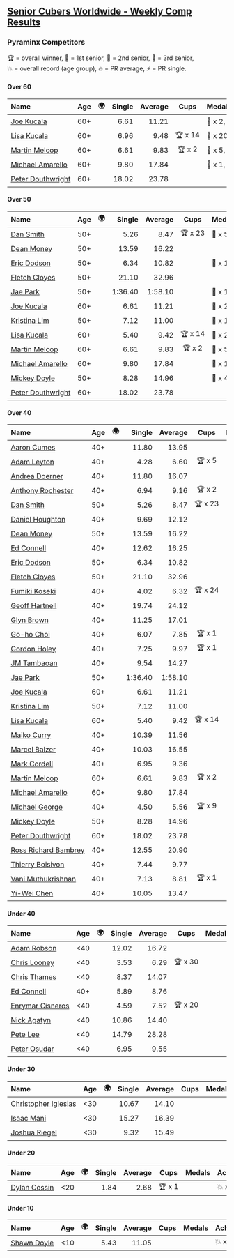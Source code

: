 <style>table {white-space: nowrap;}</style>
<link rel="stylesheet" type="text/css" href="/scw-comp/css/flags.css" />

## [Senior Cubers Worldwide - Weekly Comp Results](/scw-comp/results/)
### Pyraminx Competitors

<span style="white-space: nowrap;">🏆 = overall winner</span>, <span style="white-space: nowrap;">🥇 = 1st senior</span>, <span style="white-space: nowrap;">🥈 = 2nd senior</span>, <span style="white-space: nowrap;">🥉 = 3rd senior</span>, <span style="white-space: nowrap;">💥 = overall record (age group)</span>, <span style="white-space: nowrap;">🔥 = PR average</span>, <span style="white-space: nowrap;">⚡ = PR single</span>.

#### Over 60

| Name | Age | 🌍 | Single | Average | Cups | Medals | Achievements |
| :-- | :--: | :--: | --: | --: | :--: | :-- | :-- |
| [Joe Kucala](../../persons/joe_kucala/pyram.md) | 60+ | <i class="flag flag-US" /> | 6.61 | 11.21 |  | 🥈 x 2, 🥉 x 10 | 💥 x 1, 🔥 x 13, ⚡ x 8 |
| [Lisa Kucala](../../persons/lisa_kucala/pyram.md) | 60+ | <i class="flag flag-US" /> | 6.96 | 9.48 | 🏆 x 14 | 🥇 x 20, 🥈 x 31, 🥉 x 28 | 💥 x 1, 🔥 x 12, ⚡ x 11 |
| [Martin Melcop](../../persons/martin_melcop/pyram.md) | 60+ | <i class="flag flag-BR" /> | 6.61 | 9.83 | 🏆 x 2 | 🥇 x 5, 🥈 x 2 | 💥 x 6, 🔥 x 6, ⚡ x 5 |
| [Michael Amarello](../../persons/michael_amarello/pyram.md) | 60+ | <i class="flag flag-US" /> | 9.80 | 17.84 |  | 🥈 x 1, 🥉 x 5 | 🔥 x 12, ⚡ x 8 |
| [Peter Douthwright](../../persons/peter_douthwright/pyram.md) | 60+ | <i class="flag flag-CA" /> | 18.02 | 23.78 |  |  | 🔥 x 1, ⚡ x 1 |

#### Over 50

| Name | Age | 🌍 | Single | Average | Cups | Medals | Achievements |
| :-- | :--: | :--: | --: | --: | :--: | :-- | :-- |
| [Dan Smith](../../persons/dan_smith/pyram.md) | 50+ | <i class="flag flag-US" /> | 5.26 | 8.47 | 🏆 x 23 | 🥇 x 57, 🥈 x 64, 🥉 x 11 | 💥 x 8, 🔥 x 6, ⚡ x 3 |
| [Dean Money](../../persons/dean_money/pyram.md) | 50+ | <i class="flag flag-US" /> | 13.59 | 16.22 |  |  | 🔥 x 1, ⚡ x 1 |
| [Eric Dodson](../../persons/eric_dodson/pyram.md) | 50+ | <i class="flag flag-US" /> | 6.34 | 10.82 |  | 🥇 x 1, 🥈 x 3, 🥉 x 6 | 🔥 x 11, ⚡ x 8 |
| [Fletch Cloyes](../../persons/fletch_cloyes/pyram.md) | 50+ | <i class="flag flag-US" /> | 21.10 | 32.96 |  |  | 🔥 x 1, ⚡ x 1 |
| [Jae Park](../../persons/jae_park/pyram.md) | 50+ | <i class="flag flag-US" /> | 1:36.40 | 1:58.10 |  | 🥉 x 1 | 🔥 x 1, ⚡ x 1 |
| [Joe Kucala](../../persons/joe_kucala/pyram.md) | 60+ | <i class="flag flag-US" /> | 6.61 | 11.21 |  | 🥈 x 2, 🥉 x 10 | 💥 x 1, 🔥 x 13, ⚡ x 8 |
| [Kristina Lim](../../persons/kristina_lim/pyram.md) | 50+ | <i class="flag flag-US" /> | 7.12 | 11.00 |  | 🥈 x 1, 🥉 x 9 | 🔥 x 1, ⚡ x 4 |
| [Lisa Kucala](../../persons/lisa_kucala/pyram.md) | 60+ | <i class="flag flag-US" /> | 5.40 | 9.42 | 🏆 x 14 | 🥇 x 20, 🥈 x 31, 🥉 x 28 | 💥 x 1, 🔥 x 12, ⚡ x 11 |
| [Martin Melcop](../../persons/martin_melcop/pyram.md) | 60+ | <i class="flag flag-BR" /> | 6.61 | 9.83 | 🏆 x 2 | 🥇 x 5, 🥈 x 2 | 💥 x 6, 🔥 x 6, ⚡ x 5 |
| [Michael Amarello](../../persons/michael_amarello/pyram.md) | 60+ | <i class="flag flag-US" /> | 9.80 | 17.84 |  | 🥈 x 1, 🥉 x 5 | 🔥 x 12, ⚡ x 8 |
| [Mickey Doyle](../../persons/mickey_doyle/pyram.md) | 50+ | <i class="flag flag-US" /> | 8.28 | 14.96 |  | 🥉 x 4 | 🔥 x 8, ⚡ x 7 |
| [Peter Douthwright](../../persons/peter_douthwright/pyram.md) | 60+ | <i class="flag flag-CA" /> | 18.02 | 23.78 |  |  | 🔥 x 1, ⚡ x 1 |

#### Over 40

| Name | Age | 🌍 | Single | Average | Cups | Medals | Achievements |
| :-- | :--: | :--: | --: | --: | :--: | :-- | :-- |
| [Aaron Cumes](../../persons/aaron_cumes/pyram.md) | 40+ | <i class="flag flag-GB" /> | 11.80 | 13.95 |  | 🥈 x 1, 🥉 x 5 | 🔥 x 2, ⚡ x 4 |
| [Adam Leyton](../../persons/adam_leyton/pyram.md) | 40+ | <i class="flag flag-GB" /> | 4.28 | 6.60 | 🏆 x 5 | 🥇 x 5 | 🔥 x 3, ⚡ x 3 |
| [Andrea Doerner](../../persons/andrea_doerner/pyram.md) | 40+ | <i class="flag flag-DE" /> | 11.80 | 16.07 |  | 🥉 x 1 | 🔥 x 2, ⚡ x 3 |
| [Anthony Rochester](../../persons/anthony_rochester/pyram.md) | 40+ | <i class="flag flag-AU" /> | 6.94 | 9.16 | 🏆 x 2 | 🥇 x 4, 🥈 x 4, 🥉 x 1 | 🔥 x 5, ⚡ x 6 |
| [Dan Smith](../../persons/dan_smith/pyram.md) | 50+ | <i class="flag flag-US" /> | 5.26 | 8.47 | 🏆 x 23 | 🥇 x 57, 🥈 x 64, 🥉 x 11 | 💥 x 8, 🔥 x 6, ⚡ x 3 |
| [Daniel Houghton](../../persons/daniel_houghton/pyram.md) | 40+ | <i class="flag flag-CH" /> | 9.69 | 12.12 |  | 🥈 x 2, 🥉 x 1 | 🔥 x 5, ⚡ x 5 |
| [Dean Money](../../persons/dean_money/pyram.md) | 50+ | <i class="flag flag-US" /> | 13.59 | 16.22 |  |  | 🔥 x 1, ⚡ x 1 |
| [Ed Connell](../../persons/ed_connell/pyram.md) | 40+ | <i class="flag flag-IE" /> | 12.62 | 16.25 |  |  | 🔥 x 8, ⚡ x 9 |
| [Eric Dodson](../../persons/eric_dodson/pyram.md) | 50+ | <i class="flag flag-US" /> | 6.34 | 10.82 |  | 🥇 x 1, 🥈 x 3, 🥉 x 6 | 🔥 x 11, ⚡ x 8 |
| [Fletch Cloyes](../../persons/fletch_cloyes/pyram.md) | 50+ | <i class="flag flag-US" /> | 21.10 | 32.96 |  |  | 🔥 x 1, ⚡ x 1 |
| [Fumiki Koseki](../../persons/fumiki_koseki/pyram.md) | 40+ | <i class="flag flag-JP" /> | 4.02 | 6.32 | 🏆 x 24 | 🥇 x 24 | 💥 x 2, 🔥 x 5, ⚡ x 5 |
| [Geoff Hartnell](../../persons/geoff_hartnell/pyram.md) | 40+ | <i class="flag flag-GB" /> | 19.74 | 24.12 |  |  | 🔥 x 1, ⚡ x 1 |
| [Glyn Brown](../../persons/glyn_brown/pyram.md) | 40+ | <i class="flag flag-GB" /> | 11.25 | 17.01 |  |  | 🔥 x 1, ⚡ x 1 |
| [Go-ho Choi](../../persons/go_ho_choi/pyram.md) | 40+ | <i class="flag flag-KR" /> | 6.07 | 7.85 | 🏆 x 1 | 🥇 x 1 | 🔥 x 1, ⚡ x 1 |
| [Gordon Holey](../../persons/gordon_holey/pyram.md) | 40+ | <i class="flag flag-US" /> | 7.25 | 9.97 | 🏆 x 1 | 🥇 x 1, 🥈 x 1, 🥉 x 6 | 🔥 x 3, ⚡ x 4 |
| [JM Tambaoan](../../persons/jm_tambaoan/pyram.md) | 40+ | <i class="flag flag-PH" /> | 9.54 | 14.27 |  | 🥉 x 9 | 🔥 x 3, ⚡ x 4 |
| [Jae Park](../../persons/jae_park/pyram.md) | 50+ | <i class="flag flag-US" /> | 1:36.40 | 1:58.10 |  | 🥉 x 1 | 🔥 x 1, ⚡ x 1 |
| [Joe Kucala](../../persons/joe_kucala/pyram.md) | 60+ | <i class="flag flag-US" /> | 6.61 | 11.21 |  | 🥈 x 2, 🥉 x 10 | 💥 x 1, 🔥 x 13, ⚡ x 8 |
| [Kristina Lim](../../persons/kristina_lim/pyram.md) | 50+ | <i class="flag flag-US" /> | 7.12 | 11.00 |  | 🥈 x 1, 🥉 x 9 | 🔥 x 1, ⚡ x 4 |
| [Lisa Kucala](../../persons/lisa_kucala/pyram.md) | 60+ | <i class="flag flag-US" /> | 5.40 | 9.42 | 🏆 x 14 | 🥇 x 20, 🥈 x 31, 🥉 x 28 | 💥 x 1, 🔥 x 12, ⚡ x 11 |
| [Maiko Curry](../../persons/maiko_curry/pyram.md) | 40+ | <i class="flag flag-JP" /> | 10.39 | 11.56 |  | 🥉 x 2 | 🔥 x 2, ⚡ x 2 |
| [Marcel Balzer](../../persons/marcel_balzer/pyram.md) | 40+ | <i class="flag flag-DE" /> | 10.03 | 16.55 |  | 🥉 x 3 | 🔥 x 4, ⚡ x 3 |
| [Mark Cordell](../../persons/mark_cordell/pyram.md) | 40+ | <i class="flag flag-US" /> | 6.95 | 9.36 |  | 🥇 x 3, 🥈 x 10, 🥉 x 7 | 🔥 x 7, ⚡ x 9 |
| [Martin Melcop](../../persons/martin_melcop/pyram.md) | 60+ | <i class="flag flag-BR" /> | 6.61 | 9.83 | 🏆 x 2 | 🥇 x 5, 🥈 x 2 | 💥 x 6, 🔥 x 6, ⚡ x 5 |
| [Michael Amarello](../../persons/michael_amarello/pyram.md) | 60+ | <i class="flag flag-US" /> | 9.80 | 17.84 |  | 🥈 x 1, 🥉 x 5 | 🔥 x 12, ⚡ x 8 |
| [Michael George](../../persons/michael_george/pyram.md) | 40+ | <i class="flag flag-GB" /> | 4.50 | 5.56 | 🏆 x 9 | 🥇 x 10 | 💥 x 3, 🔥 x 3, ⚡ x 2 |
| [Mickey Doyle](../../persons/mickey_doyle/pyram.md) | 50+ | <i class="flag flag-US" /> | 8.28 | 14.96 |  | 🥉 x 4 | 🔥 x 8, ⚡ x 7 |
| [Peter Douthwright](../../persons/peter_douthwright/pyram.md) | 60+ | <i class="flag flag-CA" /> | 18.02 | 23.78 |  |  | 🔥 x 1, ⚡ x 1 |
| [Ross Richard Bambrey](../../persons/ross_richard_bambrey/pyram.md) | 40+ | <i class="flag flag-GB" /> | 12.55 | 20.90 |  |  | 🔥 x 2, ⚡ x 2 |
| [Thierry Boisivon](../../persons/thierry_boisivon/pyram.md) | 40+ | <i class="flag flag-FR" /> | 7.44 | 9.77 |  | 🥈 x 1 | 🔥 x 1, ⚡ x 1 |
| [Vani Muthukrishnan](../../persons/vani_muthukrishnan/pyram.md) | 40+ | <i class="flag flag-IN" /> | 7.13 | 8.81 | 🏆 x 1 | 🥇 x 2, 🥈 x 1 | 🔥 x 2, ⚡ x 2 |
| [Yi-Wei Chen](../../persons/yi_wei_chen/pyram.md) | 40+ | <i class="flag flag-TW" /> | 10.05 | 13.47 |  | 🥈 x 3, 🥉 x 2 | 🔥 x 3, ⚡ x 4 |

#### Under 40

| Name | Age | 🌍 | Single | Average | Cups | Medals | Achievements |
| :-- | :--: | :--: | --: | --: | :--: | :-- | :-- |
| [Adam Robson](../../persons/adam_robson/pyram.md) | <40 | <i class="flag flag-GB" /> | 12.02 | 16.72 |  |  | 🔥 x 2, ⚡ x 3 |
| [Chris Looney](../../persons/chris_looney/pyram.md) | <40 | <i class="flag flag-US" /> | 3.53 | 6.29 | 🏆 x 30 |  | 💥 x 1, 🔥 x 7, ⚡ x 4 |
| [Chris Thames](../../persons/chris_thames/pyram.md) | <40 | <i class="flag flag-US" /> | 8.37 | 14.07 |  |  | 🔥 x 6, ⚡ x 7 |
| [Ed Connell](../../persons/ed_connell/pyram.md) | 40+ | <i class="flag flag-IE" /> | 5.89 | 8.76 |  |  | 🔥 x 8, ⚡ x 9 |
| [Enrymar Cisneros](../../persons/enrymar_cisneros/pyram.md) | <40 | <i class="flag flag-VE" /> | 4.59 | 7.52 | 🏆 x 20 |  | 🔥 x 2, ⚡ x 1 |
| [Nick Agatyn](../../persons/nick_agatyn/pyram.md) | <40 | <i class="flag flag-AU" /> | 10.86 | 14.40 |  |  | 🔥 x 3, ⚡ x 3 |
| [Pete Lee](../../persons/pete_lee/pyram.md) | <40 | <i class="flag flag-GB" /> | 14.79 | 28.28 |  |  | 🔥 x 1, ⚡ x 2 |
| [Peter Osudar](../../persons/peter_osudar/pyram.md) | <40 | <i class="flag flag-CA" /> | 6.95 | 9.55 |  |  | 🔥 x 1, ⚡ x 1 |

#### Under 30

| Name | Age | 🌍 | Single | Average | Cups | Medals | Achievements |
| :-- | :--: | :--: | --: | --: | :--: | :-- | :-- |
| [Christopher Iglesias](../../persons/christopher_iglesias/pyram.md) | <30 | <i class="flag flag-US" /> | 10.67 | 14.10 |  |  | 🔥 x 2, ⚡ x 2 |
| [Isaac Mani](../../persons/isaac_mani/pyram.md) | <30 | <i class="flag flag-MX" /> | 15.27 | 16.39 |  |  | 🔥 x 1, ⚡ x 1 |
| [Joshua Riegel](../../persons/joshua_riegel/pyram.md) | <30 | <i class="flag flag-US" /> | 9.32 | 15.49 |  |  | 🔥 x 4, ⚡ x 2 |

#### Under 20

| Name | Age | 🌍 | Single | Average | Cups | Medals | Achievements |
| :-- | :--: | :--: | --: | --: | :--: | :-- | :-- |
| [Dylan Cossin](../../persons/dylan_cossin/pyram.md) | <20 | <i class="flag flag-US" /> | 1.84 | 2.68 | 🏆 x 1 |  | 💥 x 1, 🔥 x 1, ⚡ x 1 |

#### Under 10

| Name | Age | 🌍 | Single | Average | Cups | Medals | Achievements |
| :-- | :--: | :--: | --: | --: | :--: | :-- | :-- |
| [Shawn Doyle](../../persons/shawn_doyle/pyram.md) | <10 | <i class="flag flag-US" /> | 5.43 | 11.05 |  |  | 💥 x 2, 🔥 x 2, ⚡ x 2 |


<!-- Global site tag (gtag.js) - Google Analytics -->
<script async src="https://www.googletagmanager.com/gtag/js?id=UA-86348435-3"></script>
<script>window.dataLayer = window.dataLayer || []; function gtag() {dataLayer.push(arguments);} gtag('js', new Date()); gtag('config', 'UA-86348435-3');</script>
